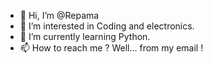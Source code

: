 - 👋 Hi, I’m @Repama
- 👀 I’m interested in Coding and electronics.
- 🌱 I’m currently learning Python.
- 📫 How to reach me ? Well... from my email !

<!---
Repama/Repama is a ✨ special ✨ repository because its `AboutMe.md` (this file) appears on your GitHub profile.
You can click the Preview link to take a look at your changes.
--->
